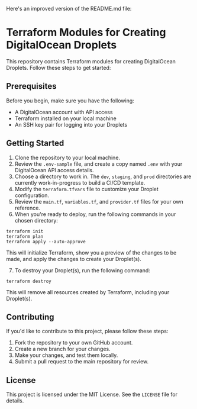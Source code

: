 Here's an improved version of the README.md file:

# Terraform Modules for Creating DigitalOcean Droplets

This repository contains Terraform modules for creating DigitalOcean Droplets. Follow these steps to get started:

## Prerequisites

Before you begin, make sure you have the following:

- A DigitalOcean account with API access
- Terraform installed on your local machine
- An SSH key pair for logging into your Droplets

## Getting Started

1. Clone the repository to your local machine.
2. Review the `.env-sample` file, and create a copy named `.env` with your DigitalOcean API access details.
3. Choose a directory to work in. The `dev`, `staging`, and `prod` directories are currently work-in-progress to build a CI/CD template.
4. Modify the `terraform.tfvars` file to customize your Droplet configuration.
5. Review the `main.tf`, `variables.tf`, and `provider.tf` files for your own reference.
6. When you're ready to deploy, run the following commands in your chosen directory:

```
terraform init
terraform plan
terraform apply --auto-approve
```

This will initialize Terraform, show you a preview of the changes to be made, and apply the changes to create your Droplet(s).

7. To destroy your Droplet(s), run the following command:

```
terraform destroy
```

This will remove all resources created by Terraform, including your Droplet(s).

## Contributing

If you'd like to contribute to this project, please follow these steps:

1. Fork the repository to your own GitHub account.
2. Create a new branch for your changes.
3. Make your changes, and test them locally.
4. Submit a pull request to the main repository for review.

## License

This project is licensed under the MIT License. See the `LICENSE` file for details.
